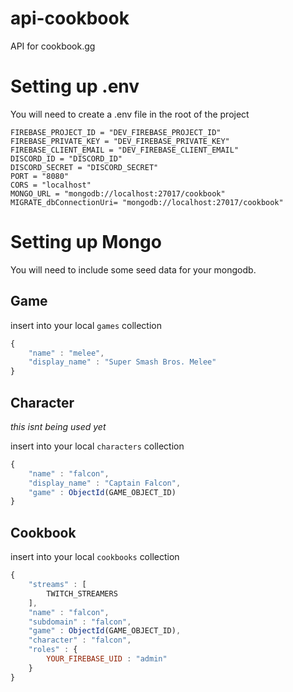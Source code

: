 # api-cookbook

API for cookbook.gg

# Setting up .env

You will need to create a .env file in the root of the project

```
FIREBASE_PROJECT_ID = "DEV_FIREBASE_PROJECT_ID"
FIREBASE_PRIVATE_KEY = "DEV_FIREBASE_PRIVATE_KEY"
FIREBASE_CLIENT_EMAIL = "DEV_FIREBASE_CLIENT_EMAIL"
DISCORD_ID = "DISCORD_ID"
DISCORD_SECRET = "DISCORD_SECRET"
PORT = "8080"
CORS = "localhost"
MONGO_URL = "mongodb://localhost:27017/cookbook"
MIGRATE_dbConnectionUri= "mongodb://localhost:27017/cookbook"
```

# Setting up Mongo

You will need to include some seed data for your mongodb.

## Game

insert into your local `games` collection

```javascript
{
    "name" : "melee",
    "display_name" : "Super Smash Bros. Melee"
}
```

## Character

_this isnt being used yet_

insert into your local `characters` collection

```javascript
{
    "name" : "falcon",
    "display_name" : "Captain Falcon",
    "game" : ObjectId(GAME_OBJECT_ID)
}
```

## Cookbook

insert into your local `cookbooks` collection

```javascript
{
    "streams" : [
        TWITCH_STREAMERS
    ],
    "name" : "falcon",
    "subdomain" : "falcon",
    "game" : ObjectId(GAME_OBJECT_ID),
    "character" : "falcon",
    "roles" : {
        YOUR_FIREBASE_UID : "admin"
    }
}
```
